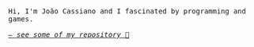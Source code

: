 <samp>
  Hi, I'm João Cassiano and I fascinated by programming and games.
  <br>
  <br>
  <em><a href="https://cassiano-portfolio.vercel.app/" target="_blank">— see some of my repository 💾</a></em>
</samp>
